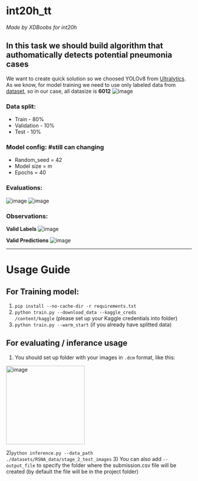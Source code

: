 # int20h_tt

*Made by XDBoobs for int20h*

## In this task we should build algorithm that authomatically detects potential pneumonia cases
We want to create quick solution so we choosed YOLOv8 from [Ultralytics](https://docs.ultralytics.com/modes/train/).
As we know, for model training we need to use only labeled data from [dataset](https://www.kaggle.com/c/rsna-pneumonia-detection-challenge/overview), so in our case, all datasize is **6012**
![image](https://github.com/Pelmeshek1706/int20h_tt/assets/94761102/f2060400-089b-4d94-afbe-48465179807f)

### Data split:
- Train - 80%
- Validation - 10%
- Test - 10%

### Model config: #still can changing 
- Random_seed = 42
- Model size = m
- Epochs = 40

### Evaluations: 
![image](https://github.com/Pelmeshek1706/int20h_tt/assets/94761102/903c7549-8a82-4677-b290-17797dc0b06d)
![image](https://github.com/Pelmeshek1706/int20h_tt/assets/94761102/ced683e0-3aff-43be-8972-478daeed8d2f)

### Observations:
**Valid Labels**
![image](https://github.com/Pelmeshek1706/int20h_tt/assets/94761102/6fc5bc28-5d57-4d21-a830-82cef934f027)

**Valid Predictions**
![image](https://github.com/Pelmeshek1706/int20h_tt/assets/94761102/66a0b531-6eb3-4508-8bea-cb727668e663)

----------

# Usage Guide
## For Training model: 
1) <code>pip install --no-cache-dir -r requirements.txt </code>
2) <code>python train.py --download_data --kaggle_creds /content/kaggle</code> (please set up your Kaggle credentials into folder)
3) <code>python train.py --warm_start</code> (if you already have splitted data)

## For evaluating / inferance usage
1) You should set up folder with your images in <code>.dcm</code> format, like this:
   
<img width="213" alt="image" src="https://github.com/Pelmeshek1706/int20h_tt/assets/94761102/0188487b-3635-42fa-b42d-beec8dd04a2c">
   
2)<code>python inference.py --data_path ./datasets/RSNA_data/stage_2_test_images</code> 
3) You can also add <code>--output_file</code> to specify the folder where the submission.csv file will be created (by default the file will be in the project folder)
